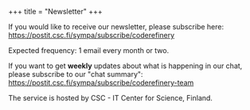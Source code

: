 +++
title = "Newsletter"
+++

If you would like to receive our newsletter, please subscribe here:
<https://postit.csc.fi/sympa/subscribe/coderefinery>

Expected frequency: 1 email every month or two.

If you want to get **weekly** updates about what is happening in our chat, please subscribe to our "chat summary":
<https://postit.csc.fi/sympa/subscribe/coderefinery-team>

The service is hosted by CSC - IT Center for Science, Finland.
